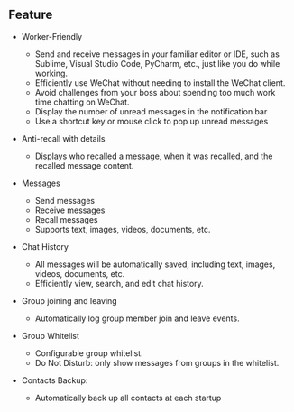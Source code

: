 ## Feature

- Worker-Friendly
  - Send and receive messages in your familiar editor or IDE, such as Sublime, Visual Studio Code, PyCharm, etc., just like you do while working.
  - Efficiently use WeChat without needing to install the WeChat client.
  - Avoid challenges from your boss about spending too much work time chatting on WeChat.
  - Display the number of unread messages in the notification bar
  - Use a shortcut key or mouse click to pop up unread messages


- Anti-recall with details
  - Displays who recalled a message, when it was recalled, and the recalled message content.


- Messages
  - Send messages
  - Receive messages
  - Recall messages
  - Supports text, images, videos, documents, etc.


- Chat History
    - All messages will be automatically saved, including text, images, videos, documents, etc.
    - Efficiently view, search, and edit chat history.



- Group joining and leaving
  - Automatically log group member join and leave events.


- Group Whitelist
    - Configurable group whitelist.
    - Do Not Disturb: only show messages from groups in the whitelist.


- Contacts Backup:
  - Automatically back up all contacts at each startup


